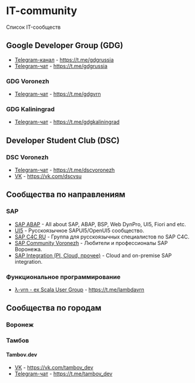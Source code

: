 # IT-community
Список IT-сообществ

## Google Developer Group (GDG)
- [Telegram-канал](https://t.me/gdgrussia) - https://t.me/gdgrussia
- [Telegram-чат](https://t.me/gdgrussiachat) - https://t.me/gdgrussia

### GDG Voronezh
- [Telegram-чат](https://t.me/gdgvrn) - https://t.me/gdgvrn

### GDG Kaliningrad
- [Telegram-чат](https://t.me/gdgkaliningrad) - https://t.me/gdgkaliningrad

## Developer Student Club (DSC)

### DSC Voronezh
- [Telegram-чат](https://t.me/dscvoronezh) - https://t.me/dscvoronezh
- [VK](https://vk.com/dscvsu) - https://vk.com/dscvsu

## Сообщества по направлениям

### SAP
- [SAP ABAP](https://t.me/sapabap) - All about SAP, ABAP, BSP, Web DynPro, UI5, Fiori and etc.
- [UI5](https://t.me/ui5_js) - Русскоязычное SAPUI5/OpenUI5 сообщество.
- [SAP C4C RU](https://t.me/sap_c4c) - Группа для русскоязычных специалистов по SAP C4C.
- [SAP Community Voronezh](https://t.me/sapcmntvrn) - Любители и профессионалы SAP Воронежа.
- [SAP Integration (PI, Cloud, прочее)](https://t.me/sapintegration) - Cloud and on-premise SAP integration.

### Функциональное программирование
- [λ-vrn - ex Scala User Group](https://t.me/lambdavrn) - https://t.me/lambdavrn

## Сообщества по городам

### Воронеж

### Тамбов

#### Tambov.dev
- [VK](https://vk.com/tambov_dev) - https://vk.com/tambov_dev
- [Telegram-чат](https://t.me/tambov_dev) - https://t.me/tambov_dev
